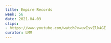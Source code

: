 ```yaml
---
title: Empire Records
week: 56
date: 2021-04-09
clips: 
- https://www.youtube.com/watch?v=uvIsvZlk4GE
curator: LMM
---
```

